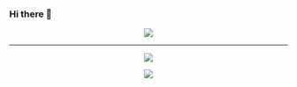 ### Hi there 👋

<p align="center">
  <a href="https://github.com/RockySouthpaw">
    <img src="https://github-readme-stats.vercel.app/api?username=RockySouthpaw&count_private=true&include_all_commits=true&show_icons=true&theme=omni&custom_title=Rocko's Stats"/>
    <hr>
    <p align="center">
      <img src="https://github-readme-stats.vercel.app/api/top-langs/?username=RockySouthpaw">
       <p align="center">
        <img src="https://komarev.com/ghpvc/?username=RockySouthpaw&style=flat-square"/>
      </p>
    </p>
  </a>
</p>
